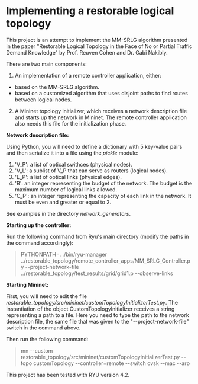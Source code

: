 # Implementing a restorable logical topology

This project is an attempt to implement the MM-SRLG algorithm presented in the paper "Restorable Logical Topology in the Face of No or Partial Traffic Demand Knowledge" by Prof. Reuven Cohen and Dr. Gabi Nakibly.

There are two main components:

1. An implementation of a remote controller application, either:
 * based on the MM-SRLG algorithm.
 * based on a customized algorithm that uses disjoint paths to find routes between logical nodes.
2. A Mininet topology initializer, which receives a network description file and starts up the network in Mininet. The remote controller application also needs this file for the initialization phase.

**Network description file:**

Using Python, you will need to define a dictionary with 5 key-value pairs and then serialize it into a file using the *pickle* module:

1. 'V_P': a list of optical swithces (physical nodes).
2. 'V_L': a sublist of V_P that can serve as routers (logical nodes).
3. 'E_P': a list of optical links (physical edges).
4. 'B': an integer representing the budget of the network. The budget is the maximum number of logical links allowed.
5. 'C_P': an integer representing the capacity of each link in the network. It must be even and greater or equal to 2.

See examples in the directory *network_generators*.

**Starting up the controller:**

Run the following command from Ryu's main directory (modify the paths in the command accordingly):
> PYTHONPATH=. ./bin/ryu-manager ../restorable_topology/remote_controller_apps/MM_SRLG_Controller.py --project-network-file ../restorable_topology/test_results/grid/grid1.p --observe-links

**Starting Mininet:**

First, you will need to edit the file *restorable_topology/src/mininet/customTopologyInitializerTest.py*. The instantiation of the object CustomTopologyInitializer receives a string representing a path to a file. Here you need to type the path to the network description file, the same file that was given to the "--project-network-file" switch in the command above.

Then run the following command:
> mn --custom restorable_topology/src/mininet/customTopologyInitializerTest.py --topo customTopology --controller=remote --switch ovsk --mac --arp

This project has been tested with RYU version 4.2.
